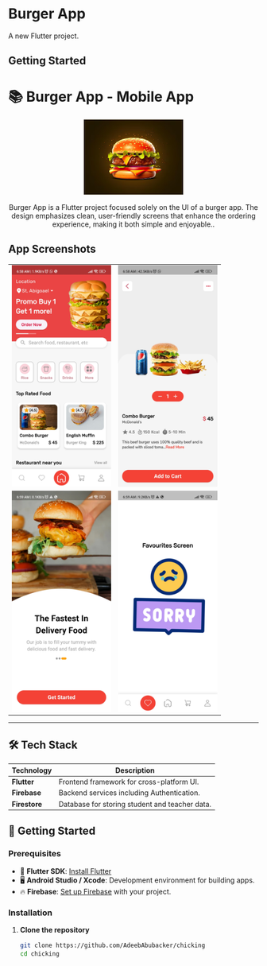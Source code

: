# Burger App

A new Flutter project.

## Getting Started

# 📚 Burger App - Mobile App

<div align="center">
  <img src="https://github.com/AdeebAbubacker/chicking/blob/main/assets/logo/app%20logo.png" alt="SchoolConnect Logo" width="200"/>
  <p>Burger App is a Flutter project focused solely on the UI of a burger app. The design emphasizes clean, user-friendly screens that enhance the ordering experience, making it both simple and enjoyable..</p>
</div>

## App Screenshots

<div align="center">
  <table>
    <tr>
      <td>
        <img src="https://github.com/AdeebAbubacker/chicking/blob/main/assets/common/1000204983.jpg" alt="Screen 1" width="200"/>
      </td>
      <td>
        <img src="https://github.com/AdeebAbubacker/chicking/blob/main/assets/common/1000204984.jpg" alt="Screen 2" width="200"/>
      </td>
    </tr>
    <tr>
      <td>
        <img src="https://github.com/AdeebAbubacker/chicking/blob/main/assets/common/1000204985.jpg" alt="Screen 3" width="200"/>
      </td>
      <td>
        <img src="https://github.com/AdeebAbubacker/chicking/blob/main/assets/common/1000204986.jpg" alt="Screen 4" width="200"/>
      </td>
    </tr>
  </table>
</div>

---

## 🛠️ Tech Stack

| Technology    | Description                                    |
| ------------- | ---------------------------------------------- |
| **Flutter**   | Frontend framework for cross-platform UI.      |
| **Firebase**  | Backend services including Authentication.     |
| **Firestore** | Database for storing student and teacher data. |

## 🚀 Getting Started

### Prerequisites

- 📱 **Flutter SDK**: [Install Flutter](https://flutter.dev/docs/get-started/install)
- 🖥️ **Android Studio / Xcode**: Development environment for building apps.
- 🔥 **Firebase**: [Set up Firebase](https://firebase.google.com/docs/flutter/setup) with your project.

### Installation

1. **Clone the repository**

   ```bash
   git clone https://github.com/AdeebAbubacker/chicking
   cd chicking

   ```
